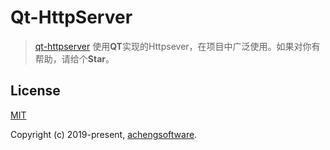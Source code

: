 # Qt-HttpServer
>[qt-httpserver]() 使用**QT**实现的Httpsever，在项目中广泛使用。如果对你有帮助，请给个****Star****。

## License

[MIT](http://opensource.org/licenses/MIT)

Copyright (c) 2019-present, [achengsoftware](cheng_caiyi@163.com).
